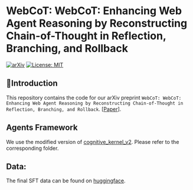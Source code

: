 # WebCoT: WebCoT: Enhancing Web Agent Reasoning by Reconstructing Chain-of-Thought in Reflection, Branching, and Rollback

[![arXiv](https://img.shields.io/badge/arXiv-2505.20013-b31b1b.svg)](https://arxiv.org/abs/2505.20013) [![License: MIT](https://img.shields.io/badge/License-MIT-yellow.svg)](https://opensource.org/licenses/MIT)

## 👀Introduction

This repository contains the code for our arXiv preprint `WebCoT: WebCoT: Enhancing Web Agent Reasoning by Reconstructing Chain-of-Thought in Reflection, Branching, and Rollback`. [[Paper](https://arxiv.org/abs/2505.20013)].

## Agents Framework

We use the modified version of [cognitive_kernel_v2](../WebEvolver/cognitive_kernel_v2/). Please refer to the corresponding folder.

## Data:

The final SFT data can be found on [huggingface](https://huggingface.co/datasets/CognitiveKernel/WebCoT).